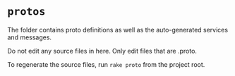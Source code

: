 `protos`
===

The folder contains proto definitions as well as the auto-generated services and messages.

Do not edit any source files in here. Only edit files that are .proto.

To regenerate the source files, run `rake proto` from the project root.